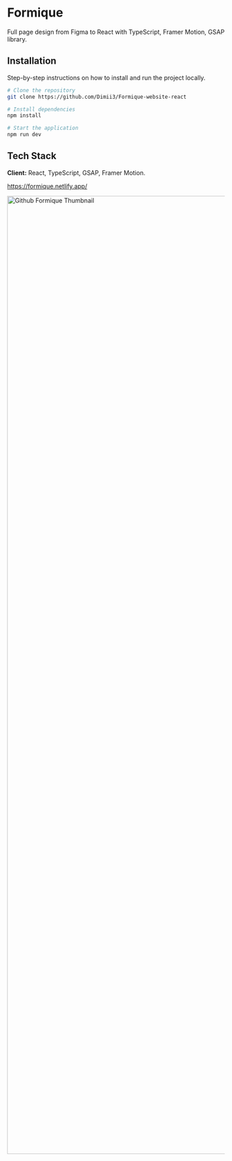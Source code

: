 # Formique
Full page design from Figma to React with TypeScript, Framer Motion, GSAP library.


## Installation

Step-by-step instructions on how to install and run the project locally.

```bash
# Clone the repository
git clone https://github.com/Dimii3/Formique-website-react

# Install dependencies
npm install

# Start the application
npm run dev
```

## Tech Stack

**Client:** React, TypeScript, GSAP, Framer Motion. 


https://formique.netlify.app/

<img width="2217" alt="Github Formique Thumbnail" src="https://github.com/user-attachments/assets/dbe36f70-8bfd-47e5-8257-555d256a77dc" />
